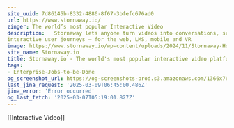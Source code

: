 ```yaml
---
site_uuid: 7d86145b-8332-4886-8f67-3bfefc676ad0
url: https://www.stornaway.io/
zinger: The world’s most popular Interactive Video
description:   Stornaway lets anyone turn videos into conversations, scenarios and
interactive user journeys – for the web, LMS, mobile and VR
image: https://www.stornaway.io/wp-content/uploads/2024/11/Stornaway-Home-Page-1920x1080-Full-Width-Header.jpg
site_name: Stornaway.io
title: Stornaway.io - The world's most popular interactive video platform
tags:
- Enterprise-Jobs-to-be-Done
og_screenshot_url: https://og-screenshots-prod.s3.amazonaws.com/1366x768/80/false/b48e405979627095222addda8259d3fc5cdd4050594f356ca99cc4a43f02f4f1.jpeg
last_jina_request: '2025-03-09T06:45:00.486Z'
jina_error: 'Error occurred'
og_last_fetch: '2025-03-07T05:19:01.827Z'
---
```

[[Interactive Video]]

